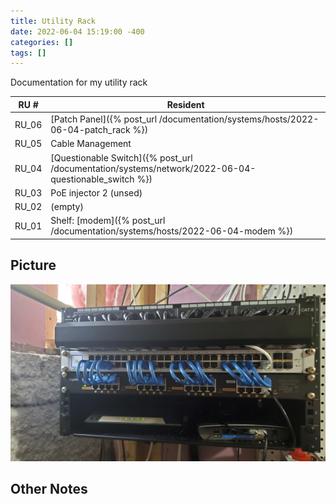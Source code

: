 ```yaml
---
title: Utility Rack
date: 2022-06-04 15:19:00 -400
categories: []
tags: []
---
```


Documentation for my utility rack

| RU #  | Resident                                                                                            |
| ----- | --------------------------------------------------------------------------------------------------- |
| RU_06 | [Patch Panel]({% post_url /documentation/systems/hosts/2022-06-04-patch_rack %})                    |
| RU_05 | Cable Management                                                                                    |
| RU_04 | [Questionable Switch]({% post_url /documentation/systems/network/2022-06-04-questionable_switch %}) |
| RU_03 | PoE injector 2 (unsed)                                                                              |
| RU_02 | (empty)                                                                                             |
| RU_01 | Shelf: [modem]({% post_url /documentation/systems/hosts/2022-06-04-modem %})                        |

## Picture

![utility rack](/assets/utility_rack.jpg)

## Other Notes
